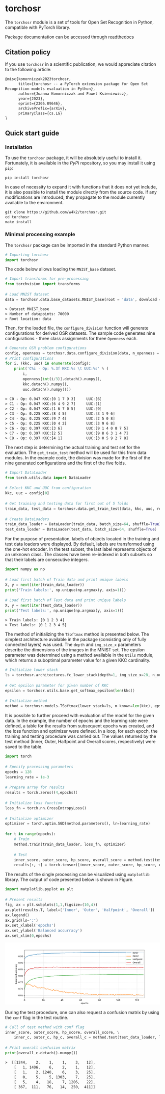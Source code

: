 # torchosr

The ``torchosr`` module is a set of tools for Open Set Recognition in Python, compatible with PyTorch library.

Package documentation can be accessed through [readthedocs](https://torchosr.readthedocs.io)

## Citation policy

If you use `torchosr` in a scientific publication, we would appreciate citation to the following article:

```
@misc{komorniczak2023torchosr,
      title={torchosr -- a PyTorch extension package for Open Set Recognition models evaluation in Python}, 
      author={Joanna Komorniczak and Pawel Ksieniewicz},
      year={2023},
      eprint={2305.09646},
      archivePrefix={arXiv},
      primaryClass={cs.LG}
}
```
## Quick start guide

### Installation
To use the `torchosr` package, it will be absolutely useful to install it. Fortunately, it is available in the *PyPI* repository, so you may install it using `pip`:

```shell
pip install torchosr
```

In case of necessity to expand it with functions that it does not yet include, it is also possible to install the module directly from the source code. If any modifications are introduced, they propagate to the module currently available to the environment.

```shell
git clone https://github.com/w4k2/torchosr.git
cd torchosr
make install
```

### Minimal processing example

The `torchosr` package can be imported in the standard Python manner.

```python
# Importing torchosr
import torchosr
```
The code below allows loading the `MNIST_base` dataset.

```python
# Import transforms for pre-processing
from torchvision import transforms

# Load MNIST dataset
data = torchosr.data.base_datasets.MNIST_base(root = 'data', download = True, transform = transforms.Compose([transforms.Resize(28),transforms.ToTensor()]))

```
```
> Dataset MNIST_base
> Number of datapoints: 70000
> Root location: data
```

Then, for the loaded file, the `configure_division` function will generate configurations for derived OSR datasets. The sample code generates nine configurations - three class assignments for three `Openness` each.

```python
# Generate OSR problem configurations
config, openness = torchosr.data.configure_division(data, n_openness = 3, repeats = 3, seed = 1234)
# Print configurations
for i, (kkc, uuc) in enumerate(config):
    print('C%i - Op: %.3f KKC:%s \t UUC:%s' % (
        i, 
        openness[int(i/3)].detach().numpy(), 
        kkc.detach().numpy(), 
        uuc.detach().numpy()))
```
```
> C0 - Op: 0.047 KKC:[0 1 7 9 3] 	 UUC:[6]
> C1 - Op: 0.047 KKC:[6 4 9 2 7] 	 UUC:[1]
> C2 - Op: 0.047 KKC:[1 6 7 0 5] 	 UUC:[9]
> C3 - Op: 0.225 KKC:[8 4 5] 	     UUC:[3 1 9 6]
> C4 - Op: 0.225 KKC:[9 7 4] 	     UUC:[2 5 0 8]
> C5 - Op: 0.225 KKC:[0 4 2] 	     UUC:[3 9 6 8]
> C6 - Op: 0.397 KKC:[3 6] 	         UUC:[9 1 4 0 8 7 5]
> C7 - Op: 0.397 KKC:[2 5] 	         UUC:[9 8 6 3 1 4 7]
> C8 - Op: 0.397 KKC:[4 1] 	         UUC:[3 0 5 9 2 7 8]
```

The next step is determining the actual training and test set for the evaluation. The `get_train_test` method will be used for this from data modules. In the example code, the division was made for the first of the nine generated configurations and the first of the five folds.

```python
# Import DataLoader
from torch.utils.data import DataLoader

# Select KKC and UUC from configuration
kkc, uuc = config[0]

# Get training and testing data for first out of 5 folds
train_data, test_data = torchosr.data.get_train_test(data, kkc, uuc, root = 'data', tunning = False, fold = 0, n_folds = 5, seed = 1234)

# Create DataLoaders
train_data_loader = DataLoader(train_data, batch_size=64, shuffle=True)
test_data_loader = DataLoader(test_data, batch_size=64, shuffle=True)
```

For the purpose of presentation, labels of objects located in the training and test data loaders were displayed. By default, labels are transformed using the one-hot encoder. In the test subset, the last label represents objects of an unknown class. The classes have been re-indexed in both subsets so that their labels are consecutive integers.

```python
import numpy as np

# Load first batch of Train data and print unique labels
X, y = next(iter(train_data_loader))
print('Train labels:', np.unique(np.argmax(y, axis=1)))

# Load first batch of Test data and print unique labels
X, y = next(iter(test_data_loader))
print('Test labels:', np.unique(np.argmax(y, axis=1)))
```

```
> Train labels: [0 1 2 3 4]
> Test labels: [0 1 2 3 4 5]
```

The method of initializing the `TSoftmax` method is presented below. The simplest architecture available in the package (consisting only of fully connected layers) was used. The `depth` and `img_size_x` parameters describe the dimensions of the images in the MNIST set. The epsilon parameter was determined using a method available in the `Utils` module, which returns a suboptimal parameter value for a given KKC cardinality.

```python
# Initialize lower stack
ls = torchosr.architectures.fc_lower_stack(depth=1, img_size_x=28, n_out_channels=64)

# Get epsilon parameter for given number of KKC
epsilon = torchosr.utils.base.get_softmax_epsilon(len(kkc))

# Initialize method
method = torchosr.models.TSoftmax(lower_stack=ls, n_known=len(kkc), epsilon=epsilon)
```

It is possible to further proceed with evaluation of the model for the given data. In the example, the number of epochs and the learning rate were defined, a table for the results from subsequent epochs was created, and the loss function and optimizer were defined. In a loop, for each epoch, the training and testing procedure was carried out. The values returned by the test method (Inner, Outer, Halfpoint and Overall scores, respectively) were saved to the table.

```python
import torch

# Specify processing parameters
epochs = 128
learning_rate = 1e-3

# Prepare array for results
results = torch.zeros((4,epochs))

# Initialize loss function
loss_fn = torch.nn.CrossEntropyLoss()

# Initialize optimizer
optimizer = torch.optim.SGD(method.parameters(), lr=learning_rate)

for t in range(epochs):
    # Train
    method.train(train_data_loader, loss_fn, optimizer)
    
    # Test
    inner_score, outer_score, hp_score, overall_score = method.test(test_data_loader, loss_fn)
    results[:, t] = torch.tensor([inner_score, outer_score, hp_score, overall_score])     
```

The results of the single processing can be visualized using `matplotlib` library. The output of code presented below is shown in Figure.

```python
import matplotlib.pyplot as plt

# Present results
fig, ax = plt.subplots(1,1,figsize=(10,4))
ax.plot(results.T, label=['Inner', 'Outer', 'Halfpoint', 'Overall'])
ax.legend()
ax.grid(ls=':')
ax.set_xlabel('epochs')
ax.set_ylabel('Balanced accurracy')
ax.set_xlim(0,epochs)
```

![Example results](example.png)

During the test procedure, one can also request a confusion matrix by using the `conf` flag in the test routine.

```python
# Call of test method with conf flag
inner_score, outer_score, hp_score, overall_score, \
    inner_c, outer_c, hp_c, overall_c = method.test(test_data_loader, loss_fn, conf=True)

# Print overall confusion matrix
print(overall_c.detach().numpy())

```
```
>  [[1244,    2,    1,    1,    3,   12],
    [   1, 1406,    6,    2,    1,   12],
    [   1,    2, 1240,    6,    3,   25],
    [   0,    5,    5, 1303,    7,   25],
    [   5,    4,   18,    7, 1206,   22],
    [ 367,  111,   76,   14,  250,  411]]
```


